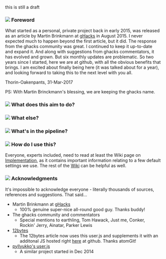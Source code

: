 this is still a draft

### ![](https://github.com/ghacksuserjs/ghacks-user.js/blob/master/wikipiki/bullet01.png) Foreword
What started as a personal, private project back in early 2015, was released as an article by Martin Brinkmann at [gHacks](https://www.ghacks.net/) in August 2015. I never expected much to happen beyond the first article, but it did. The response from the ghacks community was great. I continued to keep it up-to-date and expand it. And along with suggestions from ghacks commentators, it has evolved and grown. But six monthly updates are problematic. So two years since I started, here we are at github, with all the obvious benefits that brings. I am excited about finally being here (it was talked about for a year), and looking forward to taking this to the next level with you all.

Thorin-Oakenpants, 31-Mar-2017

PS: With Martin Brinckmann's blessing, we are keeping the ghacks name.

### ![](https://github.com/ghacksuserjs/ghacks-user.js/blob/master/wikipiki/bullet01.png) What does this aim to do?

### ![](https://github.com/ghacksuserjs/ghacks-user.js/blob/master/wikipiki/bullet01.png) What else?

### ![](https://github.com/ghacksuserjs/ghacks-user.js/blob/master/wikipiki/bullet01.png) What's in the pipeline?

### ![](https://github.com/ghacksuserjs/ghacks-user.js/blob/master/wikipiki/bullet01.png) How do I use this?
Everyone, experts included, need to read at least the Wiki page on [Implementation](https://github.com/ghacksuserjs/ghacks-user.js/wiki/1.3-Implementation), as it contains important information relating to a few default settings we use. The rest of the [Wiki](https://github.com/ghacksuserjs/ghacks-user.js/wiki) can be helpful as well.

### ![](https://github.com/ghacksuserjs/ghacks-user.js/blob/master/wikipiki/bullet01.png) Acknowledgments
It's impossible to acknowledge everyone - literally thousands of sources, references and suggestions. That said...

* Martin Brinkmann at [gHacks](https://www.ghacks.net/)
   * 100% genuine super-nice all-round good guy. Thanks buddy!
* The ghacks community and commentators
   * Special mentions to earthling, Tom Hawack, Just me, Conker, Rockin' Jerry, Ainatar, Parker Lewis
* [12bytes](http://12bytes.org/articles/tech/firefoxgecko-configuration-guide-for-privacy-and-performance-buffs)
   * The 12bytes article now uses this user.js and supplements it with an additonal JS hosted right [here](https://github.com/atomGit/Firefox-user.js) at github. Thanks atomGit!
* [pyllyukko's user.js](https://github.com/pyllyukko/user.js)
   * A similar project started in Dec 2014

